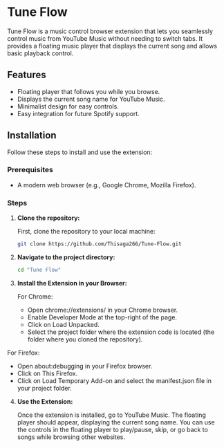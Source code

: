 # Tune Flow

Tune Flow is a music control browser extension that lets you seamlessly control music from YouTube Music without needing to switch tabs. It provides a floating music player that displays the current song and allows basic playback control.

## Features

- Floating player that follows you while you browse.
- Displays the current song name for YouTube Music.
- Minimalist design for easy controls.
- Easy integration for future Spotify support.

## Installation

Follow these steps to install and use the extension:

### Prerequisites

- A modern web browser (e.g., Google Chrome, Mozilla Firefox).

### Steps

1. **Clone the repository:**

   First, clone the repository to your local machine:

   ```bash
   git clone https://github.com/Thisaga266/Tune-Flow.git

2. **Navigate to the project directory:**
   ```bash
   cd "Tune Flow"

3. **Install the Extension in your Browser:**
   
   For Chrome:
   - Open chrome://extensions/ in your Chrome browser.
   - Enable Developer Mode at the top-right of the page.
   - Click on Load Unpacked.
   - Select the project folder where the extension code is located (the folder where you cloned the repository).

  For Firefox:
   - Open about:debugging in your Firefox browser.
   - Click on This Firefox.
   - Click on Load Temporary Add-on and select the manifest.json file in your project folder.

4. **Use the Extension:**

   Once the extension is installed, go to YouTube Music.
  The floating player should appear, displaying the current song name.
  You can use the controls in the floating player to play/pause, skip, or go back to songs while browsing other websites.

